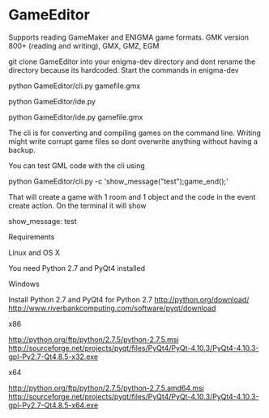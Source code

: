 GameEditor
==========

Supports reading GameMaker and ENIGMA game formats. GMK version 800+ (reading and writing), GMX, GMZ, EGM

git clone GameEditor into your enigma-dev directory and dont rename the directory because its hardcoded. Start the commands in enigma-dev

python GameEditor/cli.py gamefile.gmx

python GameEditor/ide.py

python GameEditor/ide.py gamefile.gmx

The cli is for converting and compiling games on the command line. Writing might write corrupt game files so dont overwrite anything without having a backup.

You can test GML code with the cli using

python GameEditor/cli.py -c 'show_message("test");game_end();'

That will create a game with 1 room and 1 object and the code in the event create action. On the terminal it will show

show_message: test

Requirements

Linux and OS X

You need Python 2.7 and PyQt4 installed

Windows

Install Python 2.7 and PyQt4 for Python 2.7
http://python.org/download/
http://www.riverbankcomputing.com/software/pyqt/download

x86

http://python.org/ftp/python/2.7.5/python-2.7.5.msi
http://sourceforge.net/projects/pyqt/files/PyQt4/PyQt-4.10.3/PyQt4-4.10.3-gpl-Py2.7-Qt4.8.5-x32.exe

x64

http://python.org/ftp/python/2.7.5/python-2.7.5.amd64.msi
http://sourceforge.net/projects/pyqt/files/PyQt4/PyQt-4.10.3/PyQt4-4.10.3-gpl-Py2.7-Qt4.8.5-x64.exe


